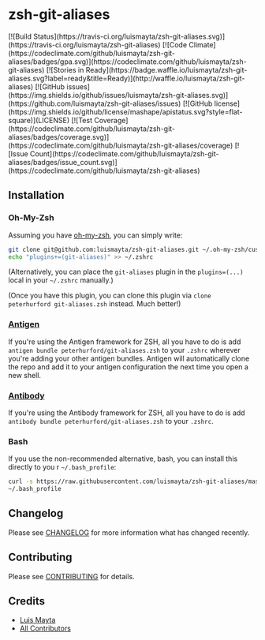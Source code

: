 # zsh-git-aliases

<span class="badges" align="center">
[![Build Status](https://travis-ci.org/luismayta/zsh-git-aliases.svg)](https://travis-ci.org/luismayta/zsh-git-aliases)
[![Code Climate](https://codeclimate.com/github/luismayta/zsh-git-aliases/badges/gpa.svg)](https://codeclimate.com/github/luismayta/zsh-git-aliases)
[![Stories in Ready](https://badge.waffle.io/luismayta/zsh-git-aliases.svg?label=ready&title=Ready)](http://waffle.io/luismayta/zsh-git-aliases)
[![GitHub issues](https://img.shields.io/github/issues/luismayta/zsh-git-aliases.svg)](https://github.com/luismayta/zsh-git-aliases/issues)
[![GitHub license](https://img.shields.io/github/license/mashape/apistatus.svg?style=flat-square)](LICENSE)
[![Test Coverage](https://codeclimate.com/github/luismayta/zsh-git-aliases/badges/coverage.svg)](https://codeclimate.com/github/luismayta/zsh-git-aliases/coverage)
[![Issue Count](https://codeclimate.com/github/luismayta/zsh-git-aliases/badges/issue_count.svg)](https://codeclimate.com/github/luismayta/zsh-git-aliases)
</span>

## Installation

### Oh-My-Zsh

Assuming you have [oh-my-zsh](https://github.com/robbyrussell/oh-my-zsh), you can
simply write:

```bash
git clone git@github.com:luismayta/zsh-git-aliases.git ~/.oh-my-zsh/custom/plugins/git-aliases
echo "plugins+=(git-aliases)" >> ~/.zshrc
```

(Alternatively, you can place the `git-aliases` plugin in the `plugins=(...)` local in your `~/.zshrc` manually.)

(Once you have this plugin, you can clone this plugin via `clone peterhurford git-aliases.zsh` instead.  Much better!)

### [Antigen](https://github.com/zsh-users/antigen)
If you're using the Antigen framework for ZSH, all you have to do is add `antigen bundle peterhurford/git-aliases.zsh` to your `.zshrc` wherever you're adding your other antigen bundles. Antigen will automatically clone the repo and add it to your antigen configuration the next time you open a new shell.

### [Antibody](https://github.com/getantibody/antibody)
If you're using the Antibody framework for ZSH, all you have to do is add
`antibody bundle peterhurford/git-aliases.zsh` to your `.zshrc`.

### Bash
If you use the non-recommended alternative, bash, you can install this directly to you
r `~/.bash_profile`:

```bash
curl -s https://raw.githubusercontent.com/luismayta/zsh-git-aliases/master/zsh-git-aliases.zsh >>
~/.bash_profile
```

## Changelog

Please see [CHANGELOG](CHANGELOG.md) for more information what has changed recently.

## Contributing

Please see [CONTRIBUTING](CONTRIBUTING.md) for details.

## Credits

- [Luis Mayta][link-author]
- [All Contributors][link-contributors]

[link-nodejs]: https://nodejs.org/en/
[link-brew]: http://brew.sh/

<!-- Other -->

[link-author]: https://github.com/luismayta
[link-contributors]: contributors
